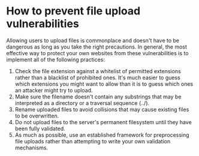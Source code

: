 # How to prevent file upload vulnerabilities

Allowing users to upload files is commonplace and doesn't have to be dangerous as long as you take the right precautions.
In general, the most effective way to protect your own websites from these vulnerabilities is to implement all of the following practices:

1) Check the file extension against a whitelist of permitted extensions rather than a blacklist of prohibited ones.  It's much easier to guess which extensions you might want to allow than it is to guess which ones an attacker might try to upload.  
2) Make sure the filename doesn't contain any substrings that may be interpreted as a directory or a traversal sequence (../).  
3) Rename uploaded files to avoid collisions that may cause existing files to be overwritten.  
4) Do not upload files to the server's permanent filesystem until they have been fully validated.  
5) As much as possible, use an established framework for preprocessing file uploads rather than attempting to write your own validation mechanisms.